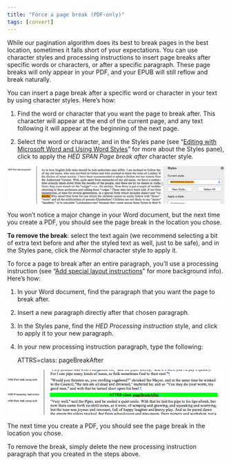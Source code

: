 ```yaml
---
title: "Force a page break (PDF-only)"
tags: [convert]
---
```

 
<html><body><section data-type="chapter" class="hsecchapter" data-hederis-type="hsecchapter" id="force-page-break" data-pi-attrs="id: force-page-break; data-tags: convert;" role="doc-chapter" data-tags="convert" data-author-name=" " data-book-title=" " title="Force a page break (PDF-only)"><p class="hblkp" data-hederis-type="hblkp" id="pNgBX2I9x">While our pagination algorithm does its best to break pages in the best location, sometimes it falls short of your expectations. You can use character styles and processing instructions to insert page breaks after specific words or characters, or after a specific paragraph. These page breaks will only appear in your PDF, and your EPUB will still reflow and break naturally.</p><section class="hwprsubsection" data-hederis-type="hwprsubsection" id="pjGl2Iy6C" data-type="subsection" title="Subsection 1"><p class="hblkp" data-hederis-type="hblkp" id="pF9W0mgwe">You can insert a page break after a specific word or character in your text by using character styles. Here&#8217;s how:</p><ol class="hwprnumlist" data-hederis-type="hwprnumlist" id="p4BmJRpdI"><li class="hblkoli" data-hederis-type="hblkoli" id="li4Q6xzxic"><p class="hblkoli" data-hederis-type="hblklip" id="pA00MG3uc">Find the word or character that you want the page to break after. This character will appear at the end of the current page, and any text following it will appear at the beginning of the next page.</p></li><li class="hblkoli" data-hederis-type="hblkoli" id="liHwpBg9XW"><p class="hblkoli" data-hederis-type="hblklip" id="psO6qDvG9">Select the word or character, and in the Styles pane (see &#8220;<a href="{% link _docs/fine-tune-styles.md %}" data-hederis-type="hspana" id="p6LQfMqZO"><span class="Hyperlink" data-hederis-type="hspnspan" id="pXOzbSZFq">Editing with Microsoft Word and Using Word Styles</span></a>&#8221; for more about the Styles pane), click to apply the <em data-hederis-type="hspanem" id="pYMeq8S67">HED SPAN <em class="hspanem" data-hederis-type="hspanem" id="pjnoK5yPD">Page break after </em></em>character style<em class="hspanem" data-hederis-type="hspanem" id="pAJzs1PKn">.</em></p></li></ol><img data-hederis-type="hblkimg" class="hblkimg" id="plgyxTn9T" src="/images/forcecharbr.png" data-img-src="/images/forcecharbr.png"/><p class="hblkp" data-hederis-type="hblkp" id="pwFUah2Wl">You won&#8217;t notice a major change in your Word document, but the next time you create a PDF, you should see the page break in the location you chose.</p><p class="hblkp" data-hederis-type="hblkp" id="pEhub3YTy"><strong data-hederis-type="hspanstrong" id="pcmSt8NZ2">To remove the break</strong>: select the text again (we recommend selecting a bit of extra text before and after the styled text as well, just to be safe), and in the Styles pane, click the <em class="hspanem" data-hederis-type="hspanem" id="ppiuJlUF2">Normal</em> character style to apply it.</p></section><section class="hwprsubsection" data-hederis-type="hwprsubsection" id="p6szh4LTA" data-type="subsection" title="Subsection 2"><p class="hblkp" data-hederis-type="hblkp" id="pLNDOLG1e">To force a page to break after an entire paragraph, you&#8217;ll use a processing instruction (see &#8220;<a href="{% link _docs/custom-design.md %}" data-hederis-type="hspana" id="pH2CjOviH"><span class="Hyperlink" data-hederis-type="hspnspan" id="pSwUA1ygT">Add special layout instructions</span></a>&#8221; for more background info). Here&#8217;s how:</p><ol class="hwprnumlist" data-hederis-type="hwprnumlist" id="pWR0MemFo"><li class="hblkoli" data-hederis-type="hblkoli" id="liMIunZhRa"><p class="hblkoli" data-hederis-type="hblklip" id="p9kkImHcL">In your Word document, find the paragraph that you want the page to break after.</p></li><li class="hblkoli" data-hederis-type="hblkoli" id="liwi6w9sxE"><p class="hblkoli" data-hederis-type="hblklip" id="pvCJV5rqK">Insert a new paragraph directly after that chosen paragraph.</p></li><li class="hblkoli" data-hederis-type="hblkoli" id="likFZn0UnQ"><p class="hblkoli" data-hederis-type="hblklip" id="pOqW5zAVi">In the Styles pane, find the <em class="hspanem" data-hederis-type="hspanem" id="pT997XSCV">HED Processing instruction</em> style, and click to apply it to your new paragraph.</p></li><li class="hblkoli" data-hederis-type="hblkoli" id="liJiAYYcg0"><p class="hblkoli" data-hederis-type="hblklip" id="pV7JV9R8m">In your new processing instruction paragraph, type the following:</p><div class="hwprliteral" data-hederis-type="hwprliteral" id="pUQRmMDCl" data-type="programlisting" role="doc-example"><p class="hblkp" data-hederis-type="hblkp" id="pBS0V4J8O">ATTRS=class: pageBreakAfter</p></div></li></ol><img data-hederis-type="hblkimg" class="hblkimg" id="p1RaAjk4z" src="/images/forcebr.png" data-img-src="/images/forcebr.png"/><p class="hblkp" data-hederis-type="hblkp" id="pKlUVwMI5">The next time you create a PDF, you should see the page break in the location you chose.</p><p class="hblkp" data-hederis-type="hblkp" id="p6YsReH9O">To remove the break, simply delete the new processing instruction paragraph that you created in the steps above.</p></section></section></body></html>
